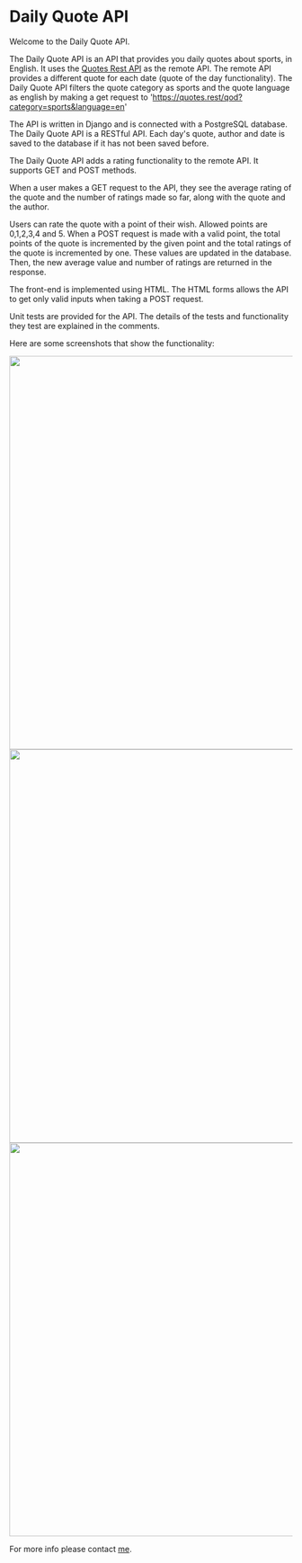 # Daily Quote API

Welcome to the Daily Quote API.

The Daily Quote API is an API that provides you daily quotes about sports, in English. 
It uses the [Quotes Rest API](https://quotes.rest/) as the remote API. 
The remote API provides a different quote for each date (quote of the day functionality). 
The Daily Quote API filters the quote category as sports and the quote language as english
by making a get request to 'https://quotes.rest/qod?category=sports&language=en'

The API is written in Django and is connected with a PostgreSQL database.
The Daily Quote API is a RESTful API.
Each day's quote, author and date is saved to the database if it has not been saved before.

The Daily Quote API adds a rating functionality to the remote API.
It supports GET and POST methods.

When a user makes a GET request to the API, 
they see the average rating of the quote and the number of ratings made so far,
along with the quote and the author.

Users can rate the quote with a point of their wish. Allowed points are 0,1,2,3,4 and 5.
When a POST request is made with a valid point,
the total points of the quote is incremented by the given point
and the total ratings of the quote is incremented by one.
These values are updated in the database.
Then, the new average value and number of ratings are returned in the response.

The front-end is implemented using HTML. 
The HTML forms allows the API to get only valid inputs when taking a POST request.

Unit tests are provided for the API.
The details of the tests and functionality they test are explained in the comments.

Here are some screenshots that show the functionality:

<img width="700"  src="https://user-images.githubusercontent.com/48058901/120918089-45f80c00-c6bb-11eb-95a7-dcd3a1923c01.png">
<img width="700"  src="https://user-images.githubusercontent.com/48058901/120918091-47293900-c6bb-11eb-879d-edf84d258fa3.png">
<img width="700"  src="https://user-images.githubusercontent.com/48058901/120918097-4c868380-c6bb-11eb-93bf-f6c9858cc3e0.png">


For more info please contact [me](https://github.com/zudiay).
